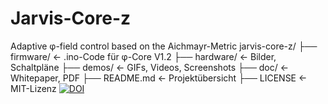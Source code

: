 # Jarvis-Core-z
Adaptive φ-field control based on the Aichmayr-Metric
jarvis-core-z/
├── firmware/        ← .ino-Code für φ-Core V1.2
├── hardware/        ← Bilder, Schaltpläne
├── demos/           ← GIFs, Videos, Screenshots
├── doc/             ← Whitepaper, PDF
├── README.md        ← Projektübersicht
├── LICENSE          ← MIT-Lizenz
[![DOI](https://zenodo.org/badge/DOI/10.5281/zenodo.15066228.svg)](https://doi.org/10.5281/zenodo.15066228)
